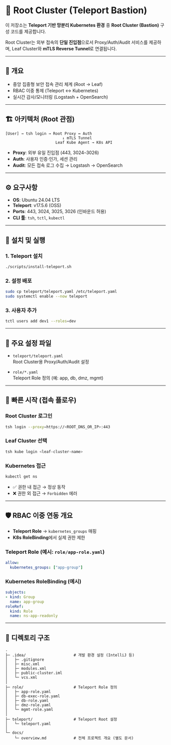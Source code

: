 # 🔐 Root Cluster (Teleport Bastion)

이 저장소는 **Teleport 기반 망분리 Kubernetes 환경** 중  **Root Cluster (Bastion)** 구성 코드를 제공합니다.  

Root Cluster는 외부 접속의 **단일 진입점**으로서 Proxy/Auth/Audit 서비스를 제공하며,  Leaf Cluster와 **mTLS Reverse Tunnel**로 연결됩니다.  

---

## 📑 개요
- 중앙 집중형 보안 접속 관리 체계 (Root → Leaf)
- RBAC 이중 통제 (Teleport ↔ Kubernetes)
- 실시간 감사/모니터링 (Logstash + OpenSearch)

---

## 🏗 아키텍처 (Root 관점)

```
[User] → tsh login → Root Proxy ↔ Auth
                         ↓ mTLS Tunnel
                      Leaf Kube Agent → K8s API
```

- **Proxy**: 외부 유일 진입점 (443, 3024–3026)
- **Auth**: 사용자 인증·인가, 세션 관리
- **Audit**: 모든 접속 로그 수집 → Logstash → OpenSearch

---

## ⚙️ 요구사항
- **OS**: Ubuntu 24.04 LTS  
- **Teleport**: v17.5.6 (OSS)  
- **Ports**: 443, 3024, 3025, 3026 (인바운드 허용)  
- **CLI 툴**: `tsh`, `tctl`, `kubectl`  

---

## 🚀 설치 및 실행

### 1. Teleport 설치
```bash
./scripts/install-teleport.sh
```

### 2. 설정 배포
```bash
sudo cp teleport/teleport.yaml /etc/teleport.yaml
sudo systemctl enable --now teleport
```

### 3. 사용자 추가
```bash
tctl users add dev1 --roles=dev
```

---

## 📝 주요 설정 파일
- `teleport/teleport.yaml`  
  Root Cluster용 Proxy/Auth/Audit 설정  

- `role/*.yaml`  
  Teleport Role 정의 (예: app, db, dmz, mgmt)  

---

## 🔑 빠른 시작 (접속 플로우)

### Root Cluster 로그인
```bash
tsh login --proxy=https://<ROOT_DNS_OR_IP>:443
```

### Leaf Cluster 선택
```bash
tsh kube login <leaf-cluster-name>
```

### Kubernetes 접근
```bash
kubectl get ns
```

- ✅ 권한 내 접근 → 정상 동작  
- ❌ 권한 외 접근 → `Forbidden` 에러  

---

## 🛡 RBAC 이중 연동 개요

- **Teleport Role** → `kubernetes_groups` 매핑  
- **K8s RoleBinding**에서 실제 권한 제한  

### Teleport Role (예시: `role/app-role.yaml`)
```yaml
allow:
  kubernetes_groups: ["app-group"]
```

### Kubernetes RoleBinding (예시)
```yaml
subjects:
- kind: Group
  name: app-group
roleRef:
  kind: Role
  name: ns-app-readonly
```

---

## 📂 디렉토리 구조

```
.
├─ .idea/                     # 개발 환경 설정 (IntelliJ 등)
│   ├─ .gitignore
│   ├─ misc.xml
│   ├─ modules.xml
│   ├─ public-cluster.iml
│   └─ vcs.xml
│
├─ role/                      # Teleport Role 정의
│   ├─ app-role.yaml
│   ├─ db-exec-role.yaml
│   ├─ db-role.yaml
│   ├─ dmz-role.yaml
│   └─ mgmt-role.yaml
│
├─ teleport/                  # Teleport Root 설정
│   └─ teleport.yaml
│
└─ docs/
    └─ overview.md            # 전체 프로젝트 개요 (별도 문서)
```
